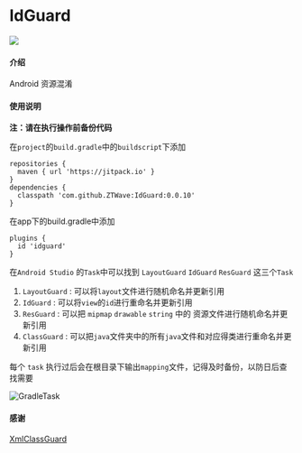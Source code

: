 # IdGuard

[![](https://jitpack.io/v/ZTWave/IdGurad.svg)](https://jitpack.io/#ZTWave/IdGurad)

#### 介绍
Android 资源混淆

#### 使用说明

 **注：请在执行操作前备份代码** 

在`project`的`build.gradle`中的`buildscript`下添加

```
repositories {  
  maven { url 'https://jitpack.io' }  
}  
dependencies {  
  classpath 'com.github.ZTWave:IdGuard:0.0.10'  
}
```

在app下的build.gradle中添加

```
plugins {
  id 'idguard'
}
```

在`Android Studio` 的`Task`中可以找到 `LayoutGuard` `IdGuard` `ResGuard` 这三个`Task `

1. `LayoutGuard` : 可以将`layout`文件进行随机命名并更新引用
2. `IdGuard` : 可以将`view`的`id`进行重命名并更新引用
3. `ResGuard` : 可以把 `mipmap` `drawable` `string` 中的 资源文件进行随机命名并更新引用
4. `ClassGuard` : 可以把`java`文件夹中的所有`java`文件和对应得类进行重命名并更新引用

每个 `task` 执行过后会在根目录下输出`mapping`文件，记得及时备份，以防日后查找需要

![GradleTask](https://pic.imgdb.cn/item/64b62c311ddac507ccff507b.jpg)

#### 感谢

[XmlClassGuard](http://https://github.com/liujingxing/XmlClassGuard)
